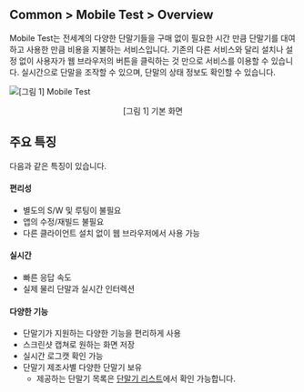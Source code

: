 ## Common > Mobile Test > Overview

Mobile Test는 전세계의 다양한 단말기들을 구매 없이 필요한 시간 만큼 단말기를 대여하고 사용한 만큼 비용을 지불하는 서비스입니다. 기존의 다른 서비스와 달리 설치나 설정 없이 사용자가 웹 브라우저의 버튼을 클릭하는 것 만으로 서비스를 이용할 수 있습니다. 실시간으로 단말을 조작할 수 있으며, 단말의 상태 정보도 확인할 수 있습니다.

![[그림 1] Mobile Test](http://static.toastoven.net/prod_mobiletest/img_14.png)
<center>[그림 1] 기본 화면</center>

## 주요 특징

다음과 같은 특징이 있습니다.

#### 편리성

* 별도의 S/W 및 루팅이 불필요
* 앱의 수정/재빌드 불필요
* 다른 클라이언트 설치 없이 웹 브라우저에서 사용 가능

#### 실시간

* 빠른 응답 속도
* 실제 물리 단말과 실시간 인터렉션

#### 다양한 기능

* 단말기가 지원하는 다양한 기능을 편리하게 사용
* 스크린샷 캡쳐로 원하는 화면 저장
* 실시간 로그캣 확인 가능
* 단말기 제조사별 다양한 단말기 보유
  * 제공하는 단말기 목록은 [단말기 리스트](/Common/Mobile%20Test/Device%20List/)에서 확인 가능합니다.
